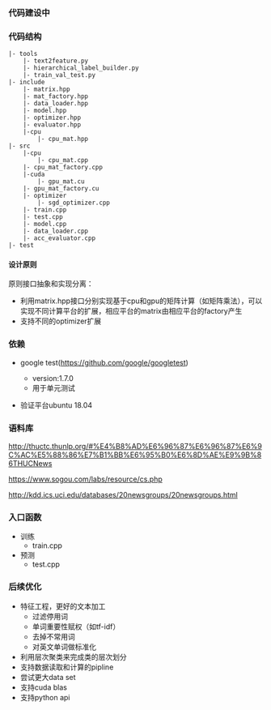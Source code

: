 ### 代码建设中
### 代码结构

```
|- tools
    |- text2feature.py 
    |- hierarchical_label_builder.py
    |- train_val_test.py
|- include
    |- matrix.hpp
    |- mat_factory.hpp
    |- data_loader.hpp
    |- model.hpp
    |- optimizer.hpp
    |- evaluator.hpp
    |-cpu
        |- cpu_mat.hpp
|- src
    |-cpu
        |- cpu_mat.cpp
	|- cpu_mat_factory.cpp
    |-cuda
        |- gpu_mat.cu
	|- gpu_mat_factory.cu
    |- optimizer
        |- sgd_optimizer.cpp
    |- train.cpp
    |- test.cpp
    |- model.cpp
    |- data_loader.cpp
    |- acc_evaluator.cpp
|- test 
```

#### 设计原则

原则接口抽象和实现分离：
+ 利用matrix.hpp接口分别实现基于cpu和gpu的矩阵计算（如矩阵乘法），可以实现不同计算平台的扩展，相应平台的matrix由相应平台的factory产生
+ 支持不同的optimizer扩展


### 依赖

+ google test(https://github.com/google/googletest)
	+ version:1.7.0
	+ 用于单元测试

+ 验证平台ubuntu 18.04

### 语料库

http://thuctc.thunlp.org/#%E4%B8%AD%E6%96%87%E6%96%87%E6%9C%AC%E5%88%86%E7%B1%BB%E6%95%B0%E6%8D%AE%E9%9B%86THUCNews

https://www.sogou.com/labs/resource/cs.php

http://kdd.ics.uci.edu/databases/20newsgroups/20newsgroups.html

### 入口函数

+ 训练
	+ train.cpp
+ 预测
	+ test.cpp

### 后续优化 

+ 特征工程，更好的文本加工
	+ 过滤停用词
	+ 单词重要性赋权（如tf-idf）
	+ 去掉不常用词
	+ 对英文单词做标准化
+ 利用层次聚类来完成类的层次划分
+ 支持数据读取和计算的pipline
+ 尝试更大data set
+ 支持cuda blas
+ 支持python api
